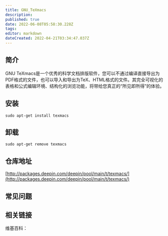 ```yaml
---
title: GNU_TeXmacs
description: 
published: true
date: 2022-06-08T05:58:30.228Z
tags: 
editor: markdown
dateCreated: 2022-04-21T03:34:47.037Z
---
```


## 简介

GNU TeXmacs是一个优秀的科学文档排版软件，您可以不通过编译直接导出为PDF格式的文件，也可以导入和导出为TeX、HTML格式的文件。其完全可视化的表格和公式编辑环境、结构化的浏览功能，将带给您真正的“所见即所得”的体验。

## 安装

`sudo apt-get install texmacs`

## 卸载

`sudo apt-get remove texmacs`

## 仓库地址

[http://packages.deepin.com/deepin/pool/main/t/texmacs/](http://packages.deepin.com/deepin/pool/main/t/texmacs/)

## 常见问题

## 相关链接

维基百科：
